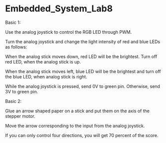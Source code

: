 # Embedded_System_Lab8

Basic 1:

Use the analog joystick to control the RGB LED through PWM.

Turn the analog joystick and change the light intensity of red and blue LEDs as follows:

When the analog stick moves down, red LED will be the brightest. Turn off red LED, when the analog stick is up.

When the analog stick moves left, blue LED will be the brightest and turn off the blue LED, when analog stick is right. 

While the analog joystick is pressed, send 0V to green pin. Otherwise, send 3V to green pin.

Basic 2:

Glue an arrow shaped paper on a stick and put them on the axis of the stepper motor.

Move the arrow corresponding to the input from the analog joystick.

If you can only control four directions, you will get 70 percent of the score.
